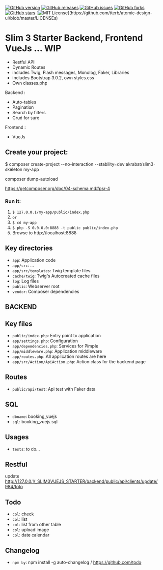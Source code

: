[![GitHub version](https://img.shields.io/badge/version-dev-green)](version-dev-green)
[![GitHub releases](https://img.shields.io/badge/release-v0.5.1-blue)](https://img.shields.io/badge/release-v0.5.1-blue)
[![GitHub issues](https://img.shields.io/github/issues/vincseize/_PAGINATION)](https://github.com/vincseize/_PAGINATION/issues)
[![GitHub forks](https://img.shields.io/github/forks/vincseize/_PAGINATION)](https://github.com/vincseize/_PAGINATION/network)
[![GitHub stars](https://img.shields.io/github/stars/vincseize/_PAGINATION)](https://github.com/vincseize/_PAGINATION/stargazers)
[![MIT License](https://img.shields.io/apm/l/atomic-design-ui.svg?)](https://github.com/tterb/atomic-design-ui/blob/master/LICENSEs)

# Slim 3 Starter Backend, Frontend VueJs ... WIP

- Restful API
- Dynamic Routes
- includes Twig, Flash messages, Monolog, Faker, Libraries
- includes Bootstrap 3.0.2, own styles.css
- Own classes.php

Backend : 

- Auto-tables
- Pagination
- Search by filters
- Crud for sure

Frontend : 

- VueJs

## Create your project:

$ composer create-project --no-interaction --stability=dev akrabat/slim3-skeleton my-app

composer dump-autoload

https://getcomposer.org/doc/04-schema.md#psr-4

### Run it:

1. `$ 127.0.0.1/my-app/public/index.php`
2. `or`
3. `$ cd my-app`
4. `$ php -S 0.0.0.0:8888 -t public public/index.php`
5. Browse to http://localhost:8888

## Key directories

* `app`: Application code
* `app/src`: ...
* `app/src/templates`: Twig template files
* `cache/twig`: Twig's Autocreated cache files
* `log`: Log files
* `public`: Webserver root
* `vendor`: Composer dependencies

## BACKEND

## Key files

* `public/index.php`: Entry point to application
* `app/settings.php`: Configuration
* `app/dependencies.php`: Services for Pimple
* `app/middleware.php`: Application middleware
* `app/routes.php`: All application routes are here
* `app/src/Action/ApiAction.php`: Action class for the backend page
<!-- * `app/templates/home.twig`: Twig template file for the home page -->

## Routes

* `public/api/test`: Api test with Faker data

## SQL

* `dbname`: booking_vuejs
* `sql`: booking_vuejs.sql

## Usages
* `tests`: to do...

## Restful
update
http://127.0.0.1/_SLIM3VUEJS_STARTER/backend/public/api/clients/update/984/toto

## Todo

* `col`: check
* `col`: list 
* `col`: list from other table
* `col`: upload image
* `col`: date calendar

## Changelog

* `npm by`: npm install -g auto-changelog / https://github.com/todo

